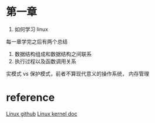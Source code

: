 # 第一章

1. 如何学习 linux

每一章学完之后有两个总结

1. 数据结构组成和数据结构之间联系
2. 执行过程以及函数调用关系

实模式 vs 保护模式，前者不算现代意义的操作系统，
内存管理

# reference

[Linux github](https://github.com/torvalds/linux)
[Linux kernel doc](https://www.kernel.org/doc/html/latest/)
